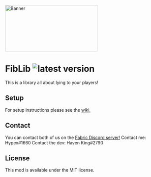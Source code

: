 <img src="https://raw.githubusercontent.com/Hephaestus-Dev/FibLib/master/banner.png" width="300" height="150" alt="Banner">

# FibLib ![latest version](https://img.shields.io/github/v/release/Hephaestus-Dev/FibLib)
This is a library all about lying to your players! 

## Setup
For setup instructions please see the [wiki.](https://github.com/SkyfallWasTaken/FibLib/wiki)

## Contact
You can contact both of us on the [Fabric Discord server!](https://discord.gg/CKpcGqfUFW)
Contact me: Hypex#1660
Contact the dev: Haven King#2790

## License
This mod is available under the MIT license.
